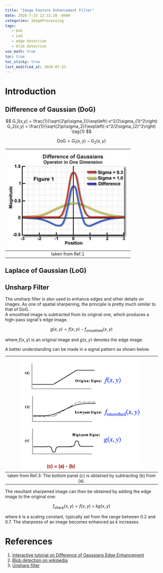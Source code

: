 ```yaml
---
title: "Image Feature Enhancement Filter"
date: 2020-7-23 12:32:28 -0400
categories: ImageProcessing
tags:
   - DoG 
   - LoG
   - edge detection 
   - blob detection 
use_math: true
toc: true
toc_sticky: true
last_modified_at: 2020-07-23
---
```



# Introduction 




## Difference of Gaussian (DoG)  


$$
G_1(x,y) = \frac{1}{\sqrt{2\pi\sigma_1}}\exp\left(-x^2/2\sigma_{1}^2\right)
G_2(x,y) = \frac{1}{\sqrt{2\pi\sigma_2}}\exp\left(-x^2/2\sigma_{2}^2\right)
\tag{1}
$$

$$
\mathrm{DoG} = G_1(x,y) - G_2(x,y)
\tag{2}
$$

|<img src="/assets/images/DoG.png" width="400px" >|
|:--:| 
|taken from Ref.1|



## Laplace of Gaussian (LoG)



## Unsharp Filter 

The unsharp filter is also used to enhance edges and other details on images. As one of spatial sharpening, the principle is pretty much similar to that of DoG.  
A smoothed image is subtracted from its original one, which produces a high-pass signal's edge image. 

$$
g(x,y) = f(x,y) - f_{\mathrm{smoothed}}(x,y)
\tag{3}
$$

where $f(x,y)$ is an original image and $g(x,y)$ denotes the edge image. 


A better understanding can be made in a signal pattern as shown below. 

|<img src="/assets/images/unsharpFiltering.jpeg" width="400px" >|
|:--:| 
|taken from Ref.3: The bottom panel (c) is obtained by subtracting (b) from (a).|


The resultant sharpened image can then be obtained by adding the edge image to the original one:  

$$
f_{\mathrm{sharp}}(x,y) = f(x,y) + kg(x,y)
\tag{4}
$$

where $k$ is a scaling constant, typically set from the range between 0.2 and 0.7. The sharpness of an image becomes enhanced as $k$ increases.



# References 
  
  1. [Interactive tutorial on Difference of Gaussians Edge Enhancement](https://micro.magnet.fsu.edu/primer/java/digitalimaging/processing/diffgaussians/index.html) 
  2. [Blob detection on wikipedia](https://en.wikipedia.org/wiki/Blob_detection#The_Laplacian_of_Gaussian)  
  3. [Unsharp filter](https://homepages.inf.ed.ac.uk/rbf/HIPR2/unsharp.htm)   
  
  
  
  
  
  
